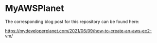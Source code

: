 # MyAWSPlanet

The corresponding blog post for this repository can be found here:

https://mydeveloperplanet.com/2021/06/09/how-to-create-an-aws-ec2-vm/
